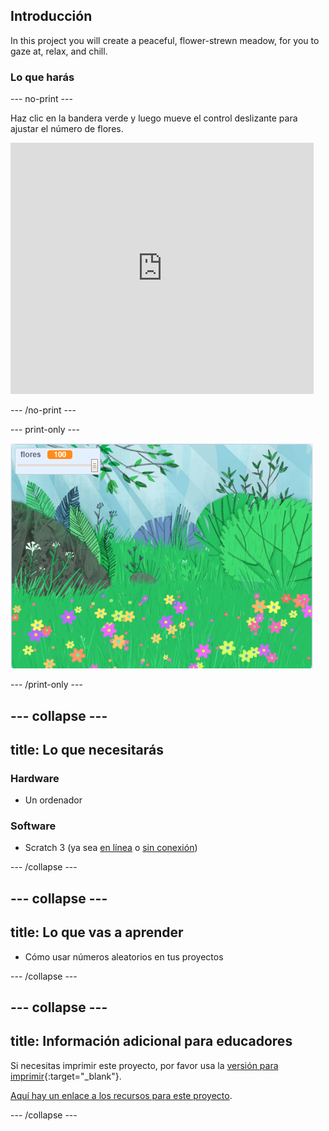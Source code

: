 ## Introducción

In this project you will create a peaceful, flower-strewn meadow, for you to gaze at, relax, and chill.

### Lo que harás

--- no-print ---

Haz clic en la bandera verde y luego mueve el control deslizante para ajustar el número de flores.

<div>
<iframe src="https://scratch.mit.edu/projects/392040712/embed" allowtransparency="true" width="485" height="402" frameborder="0" scrolling="no" allowfullscreen></iframe>
</div>

--- /no-print ---

--- print-only ---

![Proyecto terminado](images/banner.png)

--- /print-only ---

--- collapse ---
---
title: Lo que necesitarás
---

### Hardware

- Un ordenador

### Software

+ Scratch 3 (ya sea [en línea](http://rpf.io/scratchon) o [sin conexión](http://rpf.io/scratchoff))

--- /collapse ---

--- collapse ---
---
title: Lo que vas a aprender
---

- Cómo usar números aleatorios en tus proyectos

--- /collapse ---

--- collapse ---
---
title: Información adicional para educadores
---

Si necesitas imprimir este proyecto, por favor usa la [versión para imprimir](https://projects.raspberrypi.org/en/projects/mindful-meadow/print){:target="_blank"}.

[Aquí hay un enlace a los recursos para este proyecto](http://rpf.io/p/en/mindful-meadow-get).

--- /collapse ---
